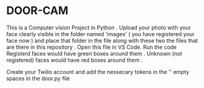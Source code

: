 # DOOR-CAM

This is a Computer vision Project in Python . 
Upload your photo with your face clearly visible in the folder named 'images' ( you have registered your face now ) and place that folder in the file along with these 
two the files that are there in this repository . 
Open this file in VS Code. 
Run the code
Registerd faces would have green boxes around them .
Unknown (not registered) faces would have red boxes around them .


Create your Twilio account and add the nessecary tokens in the '' empty spaces in the door.py file 
